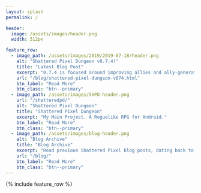 ```yaml
---
layout: splash
permalink: /

header:
  image: /assets/images/header.png
  width: 512px

feature_row:
  - image_path: /assets/images/2019/2019-07-18/header.png
    alt: "Shattered Pixel Dungeon v0.7.4!"
    title: "Latest Blog Post"
    excerpt: "0.7.4 is focused around improving allies and ally-generating items. There are 2 new ally-creating wands, improvements to ally AI, and improvements to various other items."
    url: "/blog/shattered-pixel-dungeon-v074.html"
    btn_label: "Read More"
    btn_class: "btn--primary"
  - image_path: /assets/images/SHPD-header.png
    url: "/shatteredpd/"
    alt: "Shattered Pixel Dungeon"
    title: "Shattered Pixel Dungeon"
    excerpt: "My Main Project. A Roguelike RPG for Android."
    btn_label: "Read More"
    btn_class: "btn--primary"
  - image_path: /assets/images/blog-header.png
    alt: "Blog Archive"
    title: "Blog Archive"
    excerpt: "Read previous Shattered Pixel blog posts, dating back to 2014."
    url: "/blog/"
    btn_label: "Read More"
    btn_class: "btn--primary"
---
```


{% include feature_row %}
